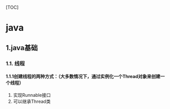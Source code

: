 [TOC]
# java

## 1.java基础

### 1.1. 线程

#### 1.1.1创建线程的两种方式：（大多数情况下，通过实例化一个Thread对象来创建一个线程）

1. 实现Runnable接口
2. 可以继承Thread类

